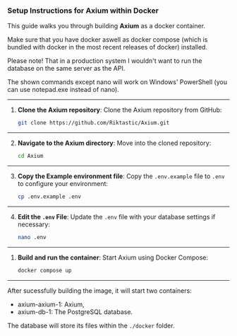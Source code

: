 ### Setup Instructions for Axium within Docker

This guide walks you through building **Axium** as a docker container.

Make sure that you have docker aswell as docker compose (which is bundled with docker in the most recent releases of docker) installed.

Please note! That in a production system I wouldn't want to run the database on the same server as the API.

The shown commands except nano will work on Windows' PowerShell (you can use notepad.exe instead of nano).

---

1. **Clone the Axium repository**:
   Clone the Axium repository from GitHub:
   ```sh
   git clone https://github.com/Riktastic/Axium.git
   ```

---

2. **Navigate to the Axium directory**:
   Move into the cloned repository:
   ```sh
   cd Axium
   ```

---

3. **Copy the Example environment file**:
   Copy the `.env.example` file to `.env` to configure your environment:
   ```sh
   cp .env.example .env
   ```

---

4. **Edit the `.env` File**:
   Update the `.env` file with your database settings if necessary:
   ```sh
   nano .env
   ```

---

1. **Build and run the container**:
   Start Axium using Docker Compose:
   ```sh
   docker compose up
   ```

---

After sucessfully building the image, it will start two containers:
- axium-axium-1: Axium,
- axium-db-1: The PostgreSQL database.

The database will store its files within the `./docker` folder.
